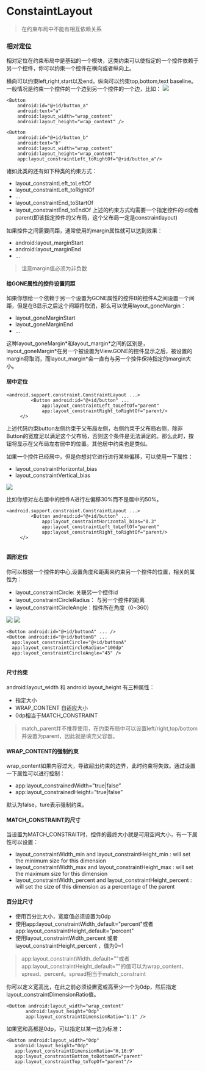 


# ConstaintLayout

> 在约束布局中不能有相互依赖关系

### 相对定位

相对定位在约束布局中是基础的一个模块，这类约束可以使指定的一个控件依赖于另一个控件，你可以约束一个控件在横向或者纵向上。

横向可以约束left,right,start以及end。纵向可以约束top,bottom,text baseline。
一般情况是约束一个控件的一个边到另一个控件的一个边，比如：
![](https://developer.android.google.cn/reference/android/support/constraint/resources/images/relative-positioning.png)

```
<Button
    android:id="@+id/button_a"
    android:text="a"
    android:layout_width="wrap_content"
    android:layout_height="wrap_content" />

<Button
    android:id="@+id/button_b"
    android:text="b"
    android:layout_width="wrap_content"
    android:layout_height="wrap_content"
    app:layout_constraintLeft_toRightOf="@+id/button_a"/>
```

诸如此类的还有如下种类的约束方式：
- layout_constraintLeft_toLeftOf
- layout_constraintLeft_toRightOf
- ...
- layout_constraintEnd_toStartOf
- layout_constraintEnd_toEndOf
上述的约束方式均需要一个指定控件的id或者parent(即该指定控件的父布局，这个父布局一定是constraintlayout)

如果控件之间需要间距，通常使用的margin属性就可以达到效果：
- android:layout_marginStart
- android:layout_marginEnd
- ...

> 注意margin值必须为非负数

#### 给GONE属性的控件设置间距

如果你想给一个依赖于另一个设置为GONE属性的控件B的控件A之间设置一个间距，但是在B显示之后这个间距将取消，那么可以使用layout_goneMargin：

- layout_goneMarginStart
- layout_goneMarginEnd
- ...

这种layout_goneMargin\*和layout_margin\*之间的区别是，layout_goneMargin\*在另一个被设置为View.GONE的控件显示之后，被设置的margin将取消，而layout_margin\*会一直有与另一个控件保持指定的margin大小。

#### 居中定位

```
<android.support.constraint.ConstraintLayout ...>
         <Button android:id="@+id/button" ...
             app:layout_constraintLeft_toLeftOf="parent"
             app:layout_constraintRight_toRightOf="parent/>
     </>
```

上述代码约束button左侧约束于父布局左侧，右侧约束于父布局右侧，除非Button的宽度足以满足这个父布局，否则这个条件是无法满足的。那么此时，按钮将显示在父布局左右居中的位置。其他居中约束也是类似。

如果一个控件已经居中，但是你想对它进行进行某些偏移，可以使用一下属性：

- layout_constraintHorizontal_bias
- layout_constraintVertical_bias

![](https://developer.android.google.cn/reference/android/support/constraint/resources/images/centering-positioning-bias.png)

比如你想对左右居中的控件A进行左偏移30%而不是居中的50%。

```
<android.support.constraint.ConstraintLayout ...>
         <Button android:id="@+id/button" ...
             app:layout_constraintHorizontal_bias="0.3"
             app:layout_constraintLeft_toLeftOf="parent"
             app:layout_constraintRight_toRightOf="parent/>
     </>
     
```

#### 圆形定位

你可以根据一个控件的中心,设置角度和距离来约束另一个控件的位置，相关的属性为：
- layout_constraintCircle:   关联另一个控件id
- layout_constraintCircleRadius： 与另一个控件的距离
- layout_constraintCircleAngle：控件所在角度（0~360）

![](https://developer.android.google.cn/reference/android/support/constraint/resources/images/circle1.png)
![](https://developer.android.google.cn/reference/android/support/constraint/resources/images/circle2.png)

```
<Button android:id="@+id/buttonA" ... />
<Button android:id="@+id/buttonB" ...
  app:layout_constraintCircle="@+id/buttonA"
  app:layout_constraintCircleRadius="100dp"
  app:layout_constraintCircleAngle="45" />
     
```

#### 尺寸约束

android:layout_width 和 android:layout_height 有三种属性：
- 指定大小
- WRAP_CONTENT 自适应大小
- 0dp相当于MATCH_CONSTRAINT
> match_parent并不推荐使用，在约束布局中可以设置left/right,top/bottom并设置为parent，因此就是填充父容器。

#### WRAP_CONTENT的强制约束

wrap_content如果内容过大，导致超出约束的边界，此时约束将失效。通过设置一下属性可以进行控制：
- app:layout_constrainedWidth=”true|false”
- app:layout_constrainedHeight=”true|false”

默认为false，ture表示强制约束。

#### MATCH_CONSTRAINT的尺寸 

当设置为MATCH_CONSTRAIT时，控件的最终大小就是可用空间大小，有一下属性可以设置：

- layout_constraintWidth_min and layout_constraintHeight_min : will set the minimum size for this dimension
- layout_constraintWidth_max and layout_constraintHeight_max : will set the maximum size for this dimension
- layout_constraintWidth_percent and layout_constraintHeight_percent : will set the size of this dimension as a percentage of the parent

#### 百分比尺寸

- 使用百分比大小，宽度值必须设置为0dp
- 使用app:layout_constraintWidth_default="percent"或者app:layout_constraintHeight_default="percent"
- 使用layout_constraintWidth_percent 或者 layout_constraintHeight_percent ，值为0~1

> app:layout_constraintWidth_default=""或者app:layout_constraintHeight_default=""的值可以为wrap_content、spread、percent。spread相当于match_constraint


你可以定义宽高比，在此之前必须设置宽或高至少一个为0dp，然后指定layout_constraintDimensionRatio值。

```
<Button android:layout_width="wrap_content"
       android:layout_height="0dp"
       app:layout_constraintDimensionRatio="1:1" />

```

如果宽和高都是0dp，可以指定以某一边为标准：

```
<Button android:layout_width="0dp"
   android:layout_height="0dp"
   app:layout_constraintDimensionRatio="H,16:9"
   app:layout_constraintBottom_toBottomOf="parent"
   app:layout_constraintTop_toTopOf="parent"/>
```